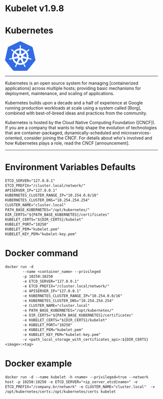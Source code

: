 # Kubelet v1.9.8

# Kubernetes

<img src="https://github.com/kubernetes/kubernetes/raw/master/logo/logo.png" width="100">

----

Kubernetes is an open source system for managing [containerized applications]
across multiple hosts; providing basic mechanisms for deployment, maintenance,
and scaling of applications.

Kubernetes builds upon a decade and a half of experience at Google running
production workloads at scale using a system called [Borg],
combined with best-of-breed ideas and practices from the community.

Kubernetes is hosted by the Cloud Native Computing Foundation ([CNCF]).
If you are a company that wants to help shape the evolution of
technologies that are container-packaged, dynamically-scheduled
and microservices-oriented, consider joining the CNCF.
For details about who's involved and how Kubernetes plays a role,
read the CNCF [announcement].

----

# Environment Variables Defaults


```
ETCD_SERVER="127.0.0.1"
ETCD_PREFIX="/cluster.local/network/"
APISERVER_IP="127.0.0.1"
KUBERNETES_CLUSTER_RANGE_IP="10.254.0.0/16"
KUBERNETES_CLUSTER_DNS="10.254.254.254"
CLUSTER_NAME="cluster.local"
PATH_BASE_KUBERNETES="/opt/kubernetes/"
DIR_CERTS="${PATH_BASE_KUBERNETES}/certificates"
KUBELET_CERTS="${DIR_CERTS}/kubelet"
KUBELET_PORT="10250"
KUBELET_PEM="kubelet.pem"
KUBELET_KEY_PEM="kubelet-key.pem"

```

# Docker command

```
docker run -d 
        --name <container_name> --privileged 
        -p 10250:10250  
        -e ETCD_SERVER="127.0.0.1"
        -e ETCD_PREFIX="/cluster.local/network/"
        -e APISERVER_IP="127.0.0.1"
        -e KUBERNETES_CLUSTER_RANGE_IP="10.254.0.0/16"
        -e KUBERNETES_CLUSTER_DNS="10.254.254.254"
        -e CLUSTER_NAME="cluster.local"
        -e PATH_BASE_KUBERNETES="/opt/kubernetes/"
        -e DIR_CERTS="${PATH_BASE_KUBERNETES}/certificates"
        -e KUBELET_CERTS="${DIR_CERTS}/kubelet"
        -e KUBELET_PORT="10250"
        -e KUBELET_PEM="kubelet.pem"
        -e KUBELET_KEY_PEM="kubelet-key.pem"
        -v <path_local_storage_with_certificates_api>:${DIR_CERTS} <image>:<tag>
```

# Docker example

```
docker run -d --name kubelet -h <name> --privileged=true --network host -p 10250:10250 -e ETCD_SERVER="<ip_server_etcd|name>" -e ETCD_PREFIX="/company.br/network" -e CLUSTER_NAME="cluster.local"  -v /opt/kubernetes/certs:/opt/kubernetes/certs kubelet
     
```